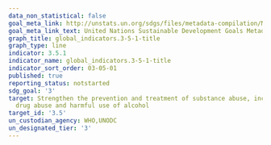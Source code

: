 ```yaml
---
data_non_statistical: false
goal_meta_link: http://unstats.un.org/sdgs/files/metadata-compilation/Metadata-Goal-3.pdf
goal_meta_link_text: United Nations Sustainable Development Goals Metadata (pdf 865kB)
graph_title: global_indicators.3-5-1-title
graph_type: line
indicator: 3.5.1
indicator_name: global_indicators.3-5-1-title
indicator_sort_order: 03-05-01
published: true
reporting_status: notstarted
sdg_goal: '3'
target: Strengthen the prevention and treatment of substance abuse, including narcotic
  drug abuse and harmful use of alcohol
target_id: '3.5'
un_custodian_agency: WHO,UNODC
un_designated_tier: '3'
---
```

